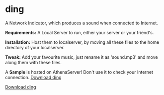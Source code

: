 ding
====

A Network Indicator, which produces a sound when connected to Internet.

<b>Requirements:</b> 
A Local Server to run, either your server or your friend's.


<b>Installation:</b>
Host them to localserver, by moving all these files to the home directory of your localserver.

<b>Tweak:</b>
Add your favourite music, just rename it as 'sound.mp3' and move along them with these files. 

A <b>Sample</b> is hosted on AthenaServer! 
Don't use it to check your Internet connection.
<a href='http://athena.nitc.ac.in/~peeyush_b120102cs/ding/'>Download ding</a>


<a href='https://github.com/xerotronx/ding/archive/master.zip' download>Download ding</a>